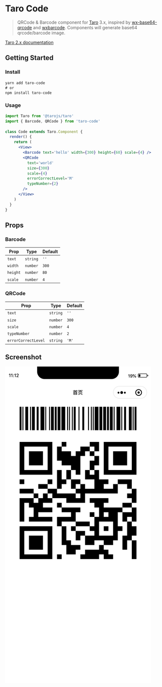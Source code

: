# Taro Code

> QRCode & Barcode component for [Taro](https://taro.js.org) 3.x,  inspired by [wx-base64-qrcode](https://github.com/PsChina/wx-base64-qrcode) and [wxbarcode](https://github.com/alsey/wxbarcode). Components will generate base64 qrcode/barcode image.

[Taro 2.x documentation](https://github.com/Miaonster/taro-code/tree/taro-2.x)

## Getting Started

### Install

```
yarn add taro-code
# or
npm install taro-code
```

### Usage

```jsx
import Taro from '@tarojs/taro'
import { Barcode, QRCode } from 'taro-code'

class Code extends Taro.Component {
  render() {
    return (
      <View>
        <Barcode text='hello' width={300} height={60} scale={4} />
        <QRCode
          text='world'
          size={300}
          scale={4}
          errorCorrectLevel='M'
          typeNumber={2}
        />
      </View>
    )
  }
}
```

## Props

### Barcode

| Prop     | Type     | Default |
| -------- | -------- | ------- |
| `text`   | `string` | `''`    |
| `width`  | `number` | `300`   |
| `height` | `number` | `80`    |
| `scale`  | `number` | `4`     |

### QRCode

| Prop                | Type     | Default |
| ------------------- | -------- | ------- |
| `text`              | `string` | `''`    |
| `size`              | `number` | `300`   |
| `scale`             | `number` | `4`     |
| `typeNumber`        | `number` | `2`     |
| `errorCorrectLevel` | `string` | `'M'`   |


## Screenshot

![screenshot](./assets/screenshot.png)
